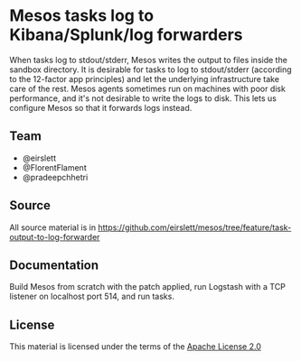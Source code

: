 # Mesos tasks log to Kibana/Splunk/log forwarders

When tasks log to stdout/stderr, Mesos writes the output to files inside the sandbox directory. It is desirable for tasks to log to stdout/stderr (according to the 12-factor app principles) and let the underlying infrastructure take care of the rest. Mesos agents sometimes run on machines with poor disk performance, and it's not desirable to write the logs to disk. This lets us configure Mesos so that it forwards logs instead.

## Team

- @eirslett
- @FlorentFlament
- @pradeepchhetri

## Source

All source material is in https://github.com/eirslett/mesos/tree/feature/task-output-to-log-forwarder

## Documentation

Build Mesos from scratch with the patch applied, run Logstash with a TCP listener on localhost port 514, and run tasks.

## License

This material is licensed under the terms of the [Apache License 2.0](http://www.apache.org/licenses/LICENSE-2.0)
